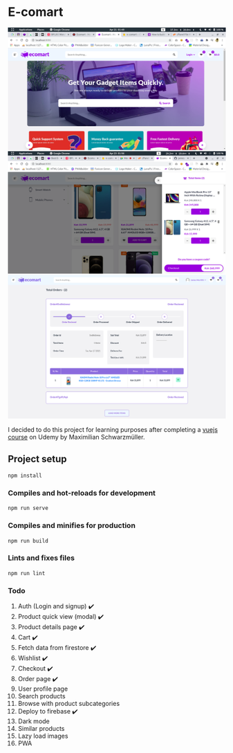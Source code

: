 # E-comart

<img src="./screenshot.png" alt="screenshot" />
<img src="./screenshot2.png" alt="screenshot" />
<img src="./screenshot3.png" alt="screenshot" />

I decided to do this project for learning purposes after completing a <a href="https://www.udemy.com/course/vuejs-2-the-complete-guide/">vuejs course</a> on Udemy by Maximilian Schwarzmüller.

## Project setup

```
npm install
```

### Compiles and hot-reloads for development

```
npm run serve
```

### Compiles and minifies for production

```
npm run build
```

### Lints and fixes files

```
npm run lint
```

### Todo

1. Auth (Login and signup) ✔️
1. Product quick view (modal) ✔️
1. Product details page ✔️
1. Cart ✔️
1. Fetch data from firestore ✔️
1. Wishlist ✔️
1. Checkout ✔️
1. Order page ✔️
1. User profile page
1. Search products
1. Browse with product subcategories
1. Deploy to firebase ✔️
1. Dark mode
1. Similar products
1. Lazy load images
1. PWA
